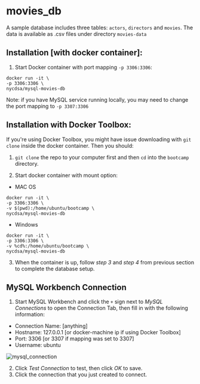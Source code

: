 # movies_db


A sample database includes three tables: `actors`, `directors` and `movies`. The data is available as .csv files under directory `movies-data`

## Installation [with docker container]:

1. Start Docker container with port mapping `-p 3306:3306`:

  ```
  docker run -it \
  -p 3306:3306 \
  nycdsa/mysql-movies-db
  ```
  
  Note: if you have MySQL service running locally, you may need to change the port mapping to `-p 3307:3306`
  
  
## Installation with Docker Toolbox:

If you're using Docker Toolbox, you might have issue downloading with `git clone` inside the docker container. Then you should:

1. `git clone` the repo to your computer first and then `cd` into the `bootcamp`  directory.

2. Start docker container with mount option:
  
  - MAC OS
  
  ```
  docker run -it \
  -p 3306:3306 \
  -v $(pwd):/home/ubuntu/bootcamp \
  nycdsa/mysql-movies-db
  ```
  
  - Windows

  ```
  docker run -it \
  -p 3306:3306 \
  -v %cd%:/home/ubuntu/bootcamp \
  nycdsa/mysql-movies-db
  ```
  
3. When the container is up, follow *step 3* and *step 4* from previous section to complete the database setup.
 

## MySQL Workbench Connection

1. Start MySQL Workbench and click the `+` sign next to *MySQL Connections* to open the Connection Tab, then fill in with the following information:
  - Connection Name: [anything]
  - Hostname: 127.0.0.1 [or docker-machine ip if using Docker Toolbox]
  - Port: 3306 [or 3307 if mapping was set to 3307]
  - Username: ubuntu

  ![mysql_connection](https://github.com/nycdatasci/bootcamp/blob/master/images/mysql_connection.png?raw=true)

2. Click *Test Connection* to test, then click *OK* to save. 
3. Click the connection that you just created to connect.
